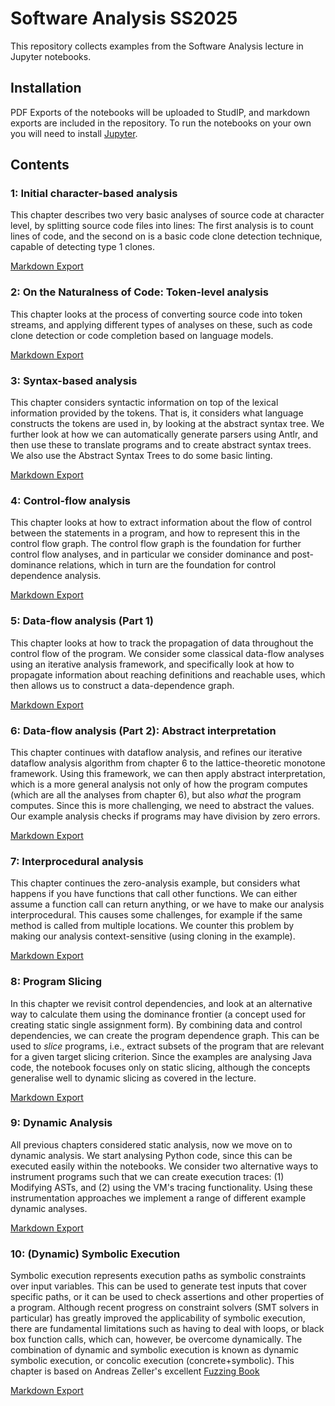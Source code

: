 # Software Analysis SS2025

This repository collects examples from the Software Analysis lecture in
Jupyter notebooks. 

## Installation

PDF Exports of the notebooks will be uploaded to StudIP, and markdown
exports are included in the repository. To run the notebooks on your own you
will need to install [Jupyter](https://jupyter.org/install).

## Contents

### 1: Initial character-based analysis

This chapter describes two very basic analyses of source code at character
level, by splitting source code files into lines: The first analysis is to
count lines of code, and the second on is a basic code clone detection
technique, capable of detecting type 1 clones.

[Markdown Export](rendered/1%20Analysis%20Basics.md)


### 2: On the Naturalness of Code: Token-level analysis

This chapter looks at the process of converting source code into token streams,
and applying different types of analyses on these, such as code clone detection
or code completion based on language models.

[Markdown Export](rendered/2%20Naturalness%20of%20Code.md)



### 3: Syntax-based analysis

This chapter considers syntactic information on top of the lexical
information provided by the tokens. That is, it considers what language
constructs the tokens are used in, by looking at the abstract syntax tree.
We further look at how we can automatically generate parsers using Antlr,
and then use these to translate programs and to create abstract syntax
trees. We also use the Abstract Syntax Trees to do some basic linting.

[Markdown Export](rendered/3%20Syntax-based%20Analysis.md)


### 4: Control-flow analysis

This chapter looks at how to extract information about the flow of control
between the statements in a program, and how to represent this in the
control flow graph. The control flow graph is the foundation for further
control flow analyses, and in particular we consider dominance and
post-dominance relations, which in turn are the foundation for control
dependence analysis.

[Markdown Export](rendered/4%20Controlflow_Analysis.md)


### 5: Data-flow analysis (Part 1)

This chapter looks at how to track the propagation of data throughout the
control flow of the program. We consider some classical data-flow analyses
using an iterative analysis framework, and specifically look at how to
propagate information about reaching definitions and reachable uses, which
then allows us to construct a data-dependence graph.

[Markdown Export](rendered/5%20Dataflow%20Analysis.md)


### 6: Data-flow analysis (Part 2): Abstract interpretation

This chapter continues with dataflow analysis, and refines our iterative
dataflow analysis algorithm from chapter 6 to the lattice-theoretic monotone
framework. Using this framework, we can then apply abstract interpretation,
which is a more general analysis not only of how the program computes (which
are all the analyses from chapter 6), but also _what_ the program computes.
Since this is more challenging, we need to abstract the values. Our example
analysis checks if programs may have division by zero errors.

[Markdown Export](rendered/6%20Abstract%20Interpretation.md)



### 7: Interprocedural analysis

This chapter continues the zero-analysis example, but considers what happens
if you have functions that call other functions. We can either assume a
function call can return anything, or we have to make our analysis
interprocedural. This causes some challenges, for example if the same
method is called from multiple locations. We counter this problem by making
our analysis context-sensitive (using cloning in the example).

[Markdown Export](rendered/7%20Interprocedural%20Analysis.md)


### 8: Program Slicing

In this chapter we revisit control dependencies, and look at an alternative
way to calculate them using the dominance frontier (a concept used for
creating static single assignment form). By combining data and control
dependencies, we can create the program dependence graph. This can be used
to _slice_ programs, i.e., extract subsets of the program that are relevant
for a given target slicing criterion. Since the examples are analysing Java
code, the notebook focuses only on static slicing, although the concepts
generalise well to dynamic slicing as covered in the lecture.

[Markdown Export](rendered/8%20Program%20Dependence.md)


### 9: Dynamic Analysis

All previous chapters considered static analysis, now we move on to dynamic
analysis. We start analysing Python code, since this can be executed easily
within the notebooks. We consider two alternative ways to instrument
programs such that we can create execution traces: (1) Modifying ASTs, and
(2) using the VM's tracing functionality. Using these instrumentation
approaches we implement a range of different example dynamic analyses.

[Markdown Export](rendered/9%20Dynamic%20Analysis.md)



### 10: (Dynamic) Symbolic Execution

Symbolic execution represents execution paths as symbolic constraints over
input variables. This can be used to generate test inputs that cover
specific paths, or it can be used to check assertions and other properties
of a program. Although recent progress on constraint solvers (SMT solvers in
particular) has greatly improved the applicability of symbolic execution,
there are fundamental limitations such as having to deal with loops, or
black box function calls, which can, however, be overcome dynamically. The
combination of dynamic and symbolic execution is known as dynamic symbolic
execution, or concolic execution (concrete+symbolic). This chapter is based
on Andreas Zeller's excellent [Fuzzing Book](https://www.fuzzingbook.org/html/ConcolicFuzzer.html)

[Markdown Export](rendered/10%20Symbolic%20Execution.md)

